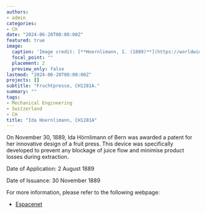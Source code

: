 ```yaml
---
authors:
- admin
categories:
- CH
date: "2024-06-20T00:00:00Z"
featured: true
image:
  caption: 'Image credit: [**Hoernlimann, I. (1889)**](https://worldwide.espacenet.com/patent/search/family/004179876/publication/CH1281A?q=pn%3DCH1281A)'
  focal_point: ""
  placement: 2
  preview_only: false
lastmod: "2024-06-20T00:00:00Z"
projects: []
subtitle: "Fruchtpresse, CH1281A."
summary: ""
tags:
- Mechanical Engineering
- Switzerland
- CH
title: "Ida Hoernlimann, CH1281A"
---
```

On November 30, 1889, Ida Hörnlimann of Bern was awarded a patent for her innovative design of a fruit press. This device was specifically developed to prevent any blockage of juice flow and minimise product losses during extraction. 

Date of Application: 2 August 1889

Date of Issuance: 30 November 1889

For more information, please refer to the following webpage: 

- [Espacenet](https://worldwide.espacenet.com/patent/search/family/004179876/publication/CH1281A?q=pn%3DCH1281A)

